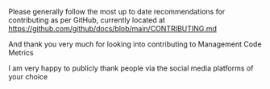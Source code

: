 Please generally follow the most up to date recommendations for contributing as per GitHub, currently located at
https://github.com/github/docs/blob/main/CONTRIBUTING.md

And thank you very much for looking into contributing to Management Code Metrics

I am very happy to publicly thank people via the social media platforms of your choice
